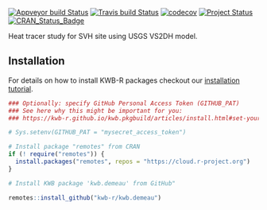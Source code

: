 [![Appveyor build Status](https://ci.appveyor.com/api/projects/status/yt945q4xcxbixfy5/branch/master?svg=true)](https://ci.appveyor.com/project/KWB-R/kwb-demeau/branch/master)
[![Travis build Status](https://travis-ci.org/KWB-R/kwb.demeau.svg?branch=master)](https://travis-ci.org/KWB-R/kwb.demeau)
[![codecov](https://codecov.io/github/KWB-R/kwb.demeau/branch/master/graphs/badge.svg)](https://codecov.io/github/KWB-R/kwb.demeau)
[![Project Status](https://img.shields.io/badge/lifecycle-experimental-orange.svg)](https://www.tidyverse.org/lifecycle/#experimental)
[![CRAN_Status_Badge](https://www.r-pkg.org/badges/version/kwb.demeau)]()

Heat tracer study for SVH site using USGS VS2DH model.


## Installation

For details on how to install KWB-R packages checkout our [installation tutorial](https://kwb-r.github.io/kwb.pkgbuild/articles/install.html).

```r
### Optionally: specify GitHub Personal Access Token (GITHUB_PAT)
### See here why this might be important for you:
### https://kwb-r.github.io/kwb.pkgbuild/articles/install.html#set-your-github_pat

# Sys.setenv(GITHUB_PAT = "mysecret_access_token")

# Install package "remotes" from CRAN
if (! require("remotes")) {
  install.packages("remotes", repos = "https://cloud.r-project.org")
}

# Install KWB package 'kwb.demeau' from GitHub"

remotes::install_github("kwb-r/kwb.demeau") 
```
